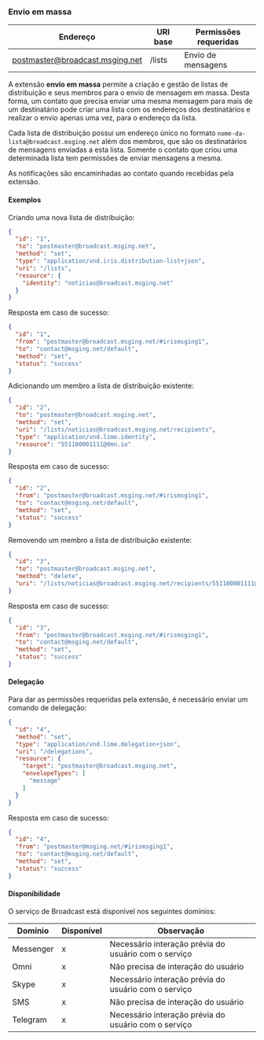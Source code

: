### Envio em massa
| Endereço                        | URI base     | Permissões requeridas   | 
|---------------------------------|--------------|-------------------------|
| postmaster@broadcast.msging.net | /lists       | Envio de mensagens      |

A extensão **envio em massa** permite a criação e gestão de listas de distribuição e seus membros para o envio de mensagem em massa. Desta forma, um contato que precisa enviar uma mesma mensagem para mais de um destinatário pode criar uma lista com os endereços dos destinatários e realizar o envio apenas uma vez, para o endereço da lista.

Cada lista de distribuição possui um endereço único no formato `nome-da-lista@broadcast.msging.net` além dos membros, que são os destinatários de mensagens enviadas a esta lista. Somente o contato que criou uma determinada lista tem permissões de enviar mensagens a mesma.

As notificações são encaminhadas ao contato quando recebidas pela extensão.

#### Exemplos

Criando uma nova lista de distribuição:
```json
{  
  "id": "1",
  "to": "postmaster@broadcast.msging.net",
  "method": "set",
  "type": "application/vnd.iris.distribution-list+json",
  "uri": "/lists",
  "resource": {  
    "identity": "noticias@broadcast.msging.net"
  }
}
```

Resposta em caso de sucesso:
```json
{
  "id": "1",
  "from": "postmaster@broadcast.msging.net/#irismsging1",
  "to": "contact@msging.net/default",
  "method": "set",
  "status": "success"
}
```

Adicionando um membro a lista de distribuição existente:
```json
{  
  "id": "2",
  "to": "postmaster@broadcast.msging.net",
  "method": "set",
  "uri": "/lists/noticias@broadcast.msging.net/recipients",
  "type": "application/vnd.lime.identity",
  "resource": "551100001111@0mn.io"
}
```

Resposta em caso de sucesso:
```json
{
  "id": "2",
  "from": "postmaster@broadcast.msging.net/#irismsging1",
  "to": "contact@msging.net/default",
  "method": "set",
  "status": "success"
}
```

Removendo um membro a lista de distribuição existente:
```json
{  
  "id": "3",
  "to": "postmaster@broadcast.msging.net",
  "method": "delete",
  "uri": "/lists/noticias@broadcast.msging.net/recipients/551100001111@0mn.io"
}
```

Resposta em caso de sucesso:
```json
{
  "id": "3",
  "from": "postmaster@broadcast.msging.net/#irismsging1",
  "to": "contact@msging.net/default",
  "method": "set",
  "status": "success"
}
```

#### Delegação
Para dar as permissões requeridas pela extensão, é necessário enviar um comando de delegação:

```json
{  
  "id": "4",
  "method": "set",
  "type": "application/vnd.lime.delegation+json",
  "uri": "/delegations",
  "resource": {  
    "target": "postmaster@broadcast.msging.net",
    "envelopeTypes": [  
      "message"
    ]
  }
}
```
Resposta em caso de sucesso:
```json
{
  "id": "4",
  "from": "postmaster@msging.net/#irismsging1",
  "to": "contact@msging.net/default",
  "method": "set",
  "status": "success"
}
```

#### Disponibilidade

O serviço de Broadcast está disponível nos seguintes domínios:

|Domínio    |Disponível |Observação                                             |
|---	    |---	    |---                                                    |
|Messenger  |x          |Necessário interação prévia do usuário com o serviço   |
|Omni       |x          |Não precisa de interação do usuário                    |
|Skype      |x          |Necessário interação prévia do usuário com o serviço   |
|SMS        |x          |Não precisa de interação do usuário                    |
|Telegram   |x          |Necessário interação prévia do usuário com o serviço   |
